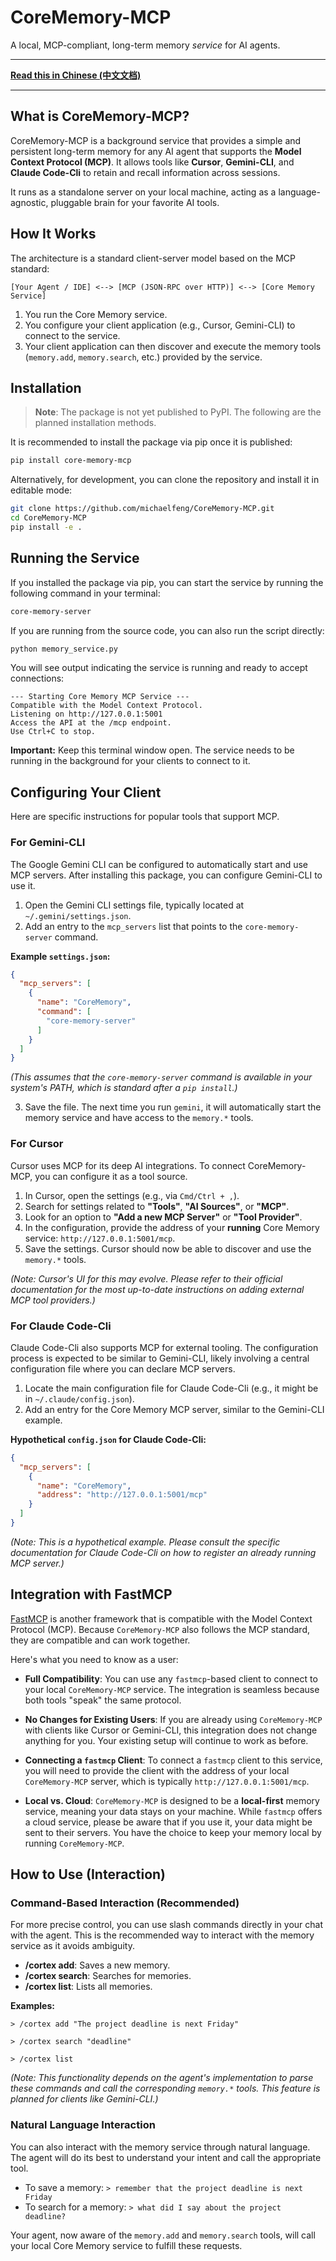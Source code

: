 # CoreMemory-MCP

A local, MCP-compliant, long-term memory *service* for AI agents.

---

**[Read this in Chinese (中文文档)](README_zh.md)**

---

## What is CoreMemory-MCP?

CoreMemory-MCP is a background service that provides a simple and persistent long-term memory for any AI agent that supports the **Model Context Protocol (MCP)**. It allows tools like **Cursor**, **Gemini-CLI**, and **Claude Code-Cli** to retain and recall information across sessions.

It runs as a standalone server on your local machine, acting as a language-agnostic, pluggable brain for your favorite AI tools.

## How It Works

The architecture is a standard client-server model based on the MCP standard:

`[Your Agent / IDE] <--> [MCP (JSON-RPC over HTTP)] <--> [Core Memory Service]`

1.  You run the Core Memory service.
2.  You configure your client application (e.g., Cursor, Gemini-CLI) to connect to the service.
3.  Your client application can then discover and execute the memory tools (`memory.add`, `memory.search`, etc.) provided by the service.

## Installation

> **Note**: The package is not yet published to PyPI. The following are the planned installation methods.

It is recommended to install the package via pip once it is published:

```bash
pip install core-memory-mcp
```

Alternatively, for development, you can clone the repository and install it in editable mode:
```bash
git clone https://github.com/michaelfeng/CoreMemory-MCP.git
cd CoreMemory-MCP
pip install -e .
```

## Running the Service

If you installed the package via pip, you can start the service by running the following command in your terminal:

```bash
core-memory-server
```

If you are running from the source code, you can also run the script directly:
```bash
python memory_service.py
```

You will see output indicating the service is running and ready to accept connections:
```
--- Starting Core Memory MCP Service ---
Compatible with the Model Context Protocol.
Listening on http://127.0.0.1:5001
Access the API at the /mcp endpoint.
Use Ctrl+C to stop.
```
**Important:** Keep this terminal window open. The service needs to be running in the background for your clients to connect to it.

## Configuring Your Client

Here are specific instructions for popular tools that support MCP.

### For Gemini-CLI

The Google Gemini CLI can be configured to automatically start and use MCP servers. After installing this package, you can configure Gemini-CLI to use it.

1.  Open the Gemini CLI settings file, typically located at `~/.gemini/settings.json`.
2.  Add an entry to the `mcp_servers` list that points to the `core-memory-server` command.

**Example `settings.json`:**
```json
{
  "mcp_servers": [
    {
      "name": "CoreMemory",
      "command": [
        "core-memory-server"
      ]
    }
  ]
}
```
*(This assumes that the `core-memory-server` command is available in your system's PATH, which is standard after a `pip install`.)*

3.  Save the file. The next time you run `gemini`, it will automatically start the memory service and have access to the `memory.*` tools.

### For Cursor

Cursor uses MCP for its deep AI integrations. To connect CoreMemory-MCP, you can configure it as a tool source.

1.  In Cursor, open the settings (e.g., via `Cmd/Ctrl + ,`).
2.  Search for settings related to **"Tools"**, **"AI Sources"**, or **"MCP"**.
3.  Look for an option to **"Add a new MCP Server"** or **"Tool Provider"**.
4.  In the configuration, provide the address of your **running** Core Memory service: `http://127.0.0.1:5001/mcp`.
5.  Save the settings. Cursor should now be able to discover and use the `memory.*` tools.

*(Note: Cursor's UI for this may evolve. Please refer to their official documentation for the most up-to-date instructions on adding external MCP tool providers.)*

### For Claude Code-Cli

Claude Code-Cli also supports MCP for external tooling.
The configuration process is expected to be similar to Gemini-CLI, likely involving a central configuration file where you can declare MCP servers.

1.  Locate the main configuration file for Claude Code-Cli (e.g., it might be in `~/.claude/config.json`).
2.  Add an entry for the Core Memory MCP server, similar to the Gemini-CLI example.

**Hypothetical `config.json` for Claude Code-Cli:**
```json
{
  "mcp_servers": [
    {
      "name": "CoreMemory",
      "address": "http://127.0.0.1:5001/mcp"
    }
  ]
}
```
*(Note: This is a hypothetical example. Please consult the specific documentation for Claude Code-Cli on how to register an already running MCP server.)*

## Integration with FastMCP

[FastMCP](https://gofastmcp.com/) is another framework that is compatible with the Model Context Protocol (MCP). Because `CoreMemory-MCP` also follows the MCP standard, they are compatible and can work together.

Here's what you need to know as a user:

*   **Full Compatibility**: You can use any `fastmcp`-based client to connect to your local `CoreMemory-MCP` service. The integration is seamless because both tools "speak" the same protocol.

*   **No Changes for Existing Users**: If you are already using `CoreMemory-MCP` with clients like Cursor or Gemini-CLI, this integration does not change anything for you. Your existing setup will continue to work as before.

*   **Connecting a `fastmcp` Client**: To connect a `fastmcp` client to this service, you will need to provide the client with the address of your local `CoreMemory-MCP` server, which is typically `http://127.0.0.1:5001/mcp`.

*   **Local vs. Cloud**: `CoreMemory-MCP` is designed to be a **local-first** memory service, meaning your data stays on your machine. While `fastmcp` offers a cloud service, please be aware that if you use it, your data might be sent to their servers. You have the choice to keep your memory local by running `CoreMemory-MCP`.

## How to Use (Interaction)

### Command-Based Interaction (Recommended)

For more precise control, you can use slash commands directly in your chat with the agent. This is the recommended way to interact with the memory service as it avoids ambiguity.

*   **/cortex add**: Saves a new memory.
*   **/cortex search**: Searches for memories.
*   **/cortex list**: Lists all memories.

**Examples:**

```
> /cortex add "The project deadline is next Friday"
```

```
> /cortex search "deadline"
```

```
> /cortex list
```

*(Note: This functionality depends on the agent's implementation to parse these commands and call the corresponding `memory.*` tools. This feature is planned for clients like Gemini-CLI.)*

### Natural Language Interaction

You can also interact with the memory service through natural language. The agent will do its best to understand your intent and call the appropriate tool.

-   To save a memory: `> remember that the project deadline is next Friday`
-   To search for a memory: `> what did I say about the project deadline?`

Your agent, now aware of the `memory.add` and `memory.search` tools, will call your local Core Memory service to fulfill these requests.